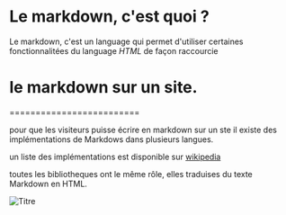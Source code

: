 Le markdown, c'est quoi ?
=========================

Le markdown, c'est un language qui permet d'utiliser certaines fonctionnalitées du language *HTML* de façon raccourcie


# **le markdown sur un site.**
=========================

pour que les visiteurs puisse écrire en markdown sur un ste il existe des implémentations de Markdows dans plusieurs langues.

un liste des implémentations est disponible sur [wikipedia](https://en.wikipedia.org/wiki/List_of_Markdown_implementations)

toutes les bibliotheques ont le même rôle, elles traduises du texte Markdown en HTML.

![Titre](https://user.oc-static.com/files/420001_421000/420264.png)

